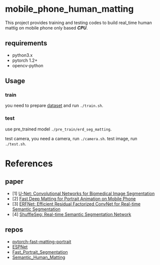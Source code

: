 # mobile_phone_human_matting
This project provides training and testing codes to build real_time human mattig on mobile phone only based ***CPU***.

## requirements
- python3.x
- pytorch 1.2+
- opencv-python

## Usage 

### train
you need to prepare [dataset](https://github.com/lizhengwei1992/Fast_Portrait_Segmentation/tree/master/dataset) and run ```./train.sh```.

### test
use pre_trained model ```./pre_train/erd_seg_matting```.

test camera, you need a camera, run ```./camera.sh```.
test image, run ```./test.sh```.


# References

## paper
- [1] [U-Net: Convolutional Networks for Biomedical Image Segmentation](https://arxiv.org/pdf/1505.04597.pdf)
- [2] [Fast Deep Matting for Portrait Animation on Mobile Phone](https://arxiv.org/pdf/1707.08289.pdf)
- [3] [ERFNet: Efficient Residual Factorized ConvNet for Real-time Semantic Segmentation](http://www.robesafe.es/personal/eduardo.romera/pdfs/Romera17tits.pdf)
- [4] [ShuffleSeg: Real-time Semantic Segmentation Network](https://arxiv.org/pdf/1803.03816.pdf)
## repos
- [pytorch-fast-matting-portrait](https://github.com/huochaitiantang/pytorch-fast-matting-portrait)
- [ESPNet](https://github.com/sacmehta/ESPNet)
- [Fast_Portrait_Segmentation](https://github.com/lizhengwei1992/Fast_Portrait_Segmentation)
- [Semantic_Human_Matting](https://github.com/lizhengwei1992/Semantic_Human_Matting)





